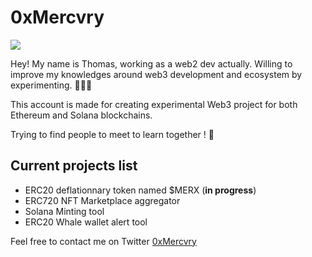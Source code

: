 # 0xMercvry
![](https://komarev.com/ghpvc/?username=0xMercvry&color=grey)

Hey! My name is Thomas, working as a web2 dev actually. Willing to improve my knowledges around web3 development and ecosystem by experimenting. 🧪🧑‍🔬

This account is made for creating experimental Web3 project for both Ethereum and Solana blockchains.

Trying to find people to meet to learn together ! 🤝

## Current projects list
- ERC20 deflationnary token named $MERX (__in progress__)
- ERC720 NFT Marketplace aggregator
- Solana Minting tool
- ERC20 Whale wallet alert tool

Feel free to contact me on Twitter [0xMercvry](https://twitter.com/0xMercvry)

